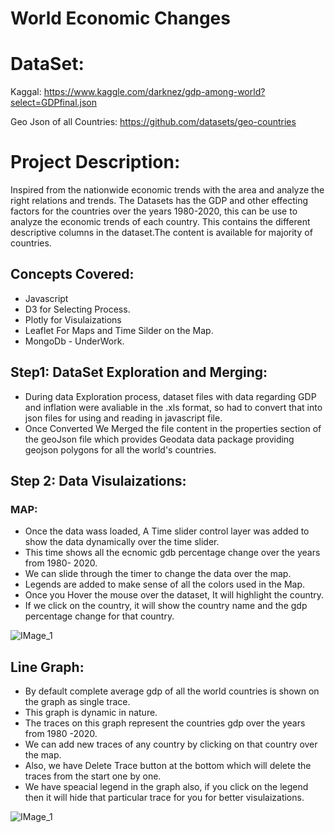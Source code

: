 # World Economic Changes 

# DataSet:

Kaggal: https://www.kaggle.com/darknez/gdp-among-world?select=GDPfinal.json

Geo Json of all Countries: https://github.com/datasets/geo-countries

# Project Description: 
Inspired from the nationwide economic trends with the area and analyze the right relations and trends.
The Datasets has the GDP and other effecting factors for the countries over the years 1980-2020, this can be use to analyze the economic trends of each country.
This contains the different descriptive columns in the dataset.The content is available for majority of countries. 

## Concepts Covered:
  * Javascript
  * D3 for Selecting Process.
  * Plotly for Visulaizations
  * Leaflet For Maps and Time Silder on the Map.
  * MongoDb - UnderWork.

## Step1: DataSet Exploration and Merging:
  * During data Exploration process, dataset files with data regarding GDP and inflation were avaliable in the .xls format, so had to convert that into json files
  for using and reading in javascript file.
  * Once Converted We Merged the file content in the properties section of the geoJson file which provides Geodata data package providing geojson polygons for all the world's countries. 
  
## Step 2: Data Visulaizations:
  ### MAP: 
  * Once the data wass loaded, A Time slider control layer was added to show the data dynamically over the time slider.
  * This time shows all the ecnomic gdb percentage change over the years from 1980- 2020.
  * We can slide through the timer to change the data over the map.
  * Legends are added to make sense of all the colors used in the Map.
  * Once you Hover the mouse over the dataset, It will highlight the country.
  * If we click on the country, it will show the country name and the gdp percentage change for that country.
  
 ![IMage_1]()
 
 ## Line Graph:
  * By default complete average gdp of all the world countries is shown on the graph as single trace. 
  * This graph is dynamic in nature.
  * The traces on this graph represent the countries gdp over the years from 1980 -2020.
  * We can add new traces of any country by clicking on that country over the map.
  * Also, we have Delete Trace button at the bottom which will delete the traces from the start one by one.
  * We have speacial legend in the graph also, if you click on the legend then it will hide that particular trace for you for better visulaizations.
 
   ![IMage_1]()

